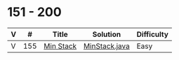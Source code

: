 # 151 - 200

 V | #  | Title | Solution | Difficulty 
-- | --- | ----- | -------- | ---------- 
V | 155   | [Min Stack][155-link] | [MinStack.java][155-solution] | Easy


[155-link]: https://leetcode.com/problems/min-stack/
[155-solution]: https://github.com/jsong00505/LeetCode/blob/master/Algorithms/src/main/java/easy/m/MinStack.java
